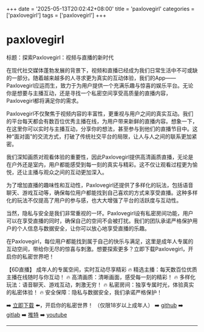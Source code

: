 +++
date = '2025-05-13T20:02:42+08:00'
title = 'paxlovegirl'
categories = ['paxlovegirl']
tags = ['paxlovegirl']
+++

# paxlovegirl

标题：探索Paxlovegirl：视频与直播的新时代

在现代社交媒体蓬勃发展的背景下，视频和直播已经成为我们日常生活中不可或缺的一部分。随着越来越多的人寻求更为真实的互动体验，我们的App——Paxlovegirl应运而生，致力于为用户提供一个充满乐趣与惊喜的娱乐平台。无论你是想要与主播互动，还是寻找一个私密空间享受高质量的直播内容，Paxlovegirl都将满足你的需求。

Paxlovegirl不仅聚焦于视频内容的丰富性，更重视与用户之间的真实互动。我们的平台每天都会有数百位优秀主播在线，为用户带来新鲜的直播内容。想象一下，在这里你可以实时与主播互动，分享你的想法，甚至参与到他们的直播节目中。这种“面对面”的交流方式，打破了传统社交平台的局限，让人与人之间的联系更加紧密。

我们深知画质对观看体验的重要性，因此Paxlovegirl提供高清画质直播，无论是在户外还是室内，用户都能感受到每一刻的真实与精彩。这不仅让观看过程更为愉悦，还让主播与观众之间的互动更加深入。

为了增加直播的趣味性和互动性，Paxlovegirl还提供了多样化的玩法，包括语音聊天、游戏互动等，确保每位用户都能找到自己喜欢的方式来享受直播。这种多样化的玩法不仅提高了用户的参与感，也大大增强了平台的活跃度与互动性。

当然，隐私与安全是我们非常重视的一环。Paxlovegirl设有私密房间功能，用户可以在享受直播的同时，确保自己的空间不会被打扰。我们的团队承诺严格保护用户的个人信息与数据安全，让你可以放心地享受直播的乐趣。

在Paxlovegirl，每位用户都能找到属于自己的快乐与满足，这里是成年人专属的互动空间，带给你无尽的惊喜与刺激。想要探索更多？立即下载Paxlovegirl，开启你的私密世界吧！

【6D直播】
成年人的专属空间，实时互动尽享精彩
🔥 精选主播：每天数百位优质主播在线随时与你互动！
🔥 高清画质：清晰画面，感受每一刻的精彩！
🔥 多样化玩法：语音聊天、游戏互动，刺激无穷！
🔥 私密房间：独享专属时光，体验真实的私密体验！
🔥 安全保障：隐私与数据安全，我们承诺严格保护！

➡️ [立即下载](https://down123.s3.ap-east-1.amazonaws.com/index.html?channelCode=blog) ⬅️，开启你的私密世界！
（仅限18岁以上成年人）
➡️ [github](https://aldult-live.github.io/)
➡️ [gitlab](https://seo-09598d.gitlab.io/)
➡️ [推特](https://x.com/wegame33)
➡️ [youtube](https://www.youtube.com/@6Dlive)

---
